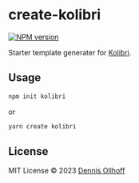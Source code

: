 # create-kolibri

[![NPM version](https://img.shields.io/npm/v/kolibrijs?color=9945FF&label=)](https://www.npmjs.com/package/create-kolibri)

Starter template generater for [Kolibri](https://kolibri.show).

## Usage

```bash
npm init kolibri
```

or

```bash
yarn create kolibri
```

## License

MIT License © 2023 [Dennis Ollhoff](https://github.com/nyxb)

